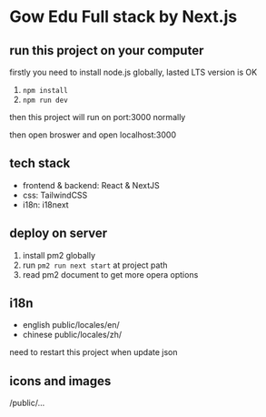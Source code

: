 # Gow Edu Full stack by Next.js
## run this project on your computer
firstly you need to install node.js globally, lasted LTS version is OK
1. `npm install`
2. `npm run dev`

then this project will run on port:3000 normally 

then open broswer and open localhost:3000

## tech stack
- frontend & backend: React & NextJS
- css: TailwindCSS
- i18n: i18next

## deploy on server
1. install pm2 globally
2. run `pm2 run next start` at project path
3. read pm2 document to get more opera options

## i18n
- english
public/locales/en/
- chinese
public/locales/zh/

need to restart this project when update json

## icons and images
/public/...